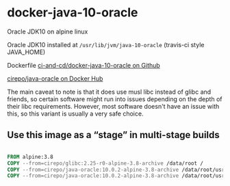 # docker-java-10-oracle

Oracle JDK10 on alpine linux

Oracle JDK10 installed at `/usr/lib/jvm/java-10-oracle` (travis-ci style JAVA_HOME)


Dockerfile [ci-and-cd/docker-java-10-oracle on Github](https://github.com/ci-and-cd/docker-java-10-oracle)

[cirepo/java-oracle on Docker Hub](https://hub.docker.com/r/cirepo/java-oracle/)


The main caveat to note is that it does use musl libc instead of glibc and friends,
so certain software might run into issues depending on the depth of their libc requirements.
However, most software doesn't have an issue with this,
so this variant is usually a very safe choice.


## Use this image as a “stage” in multi-stage builds

```dockerfile

FROM alpine:3.8
COPY --from=cirepo/glibc:2.25-r0-alpine-3.8-archive /data/root /
COPY --from=cirepo/java-oracle:10.0.2-alpine-3.8-archive /data/root/usr/lib/jvm/java-10-oracle /usr/lib/jvm/java-10-oracle
COPY --from=cirepo/java-oracle:10.0.2-alpine-3.8-archive /data/root/usr/lib/jvm/java-10-oracle-jre /usr/lib/jvm/java-10-oracle-jre

```
